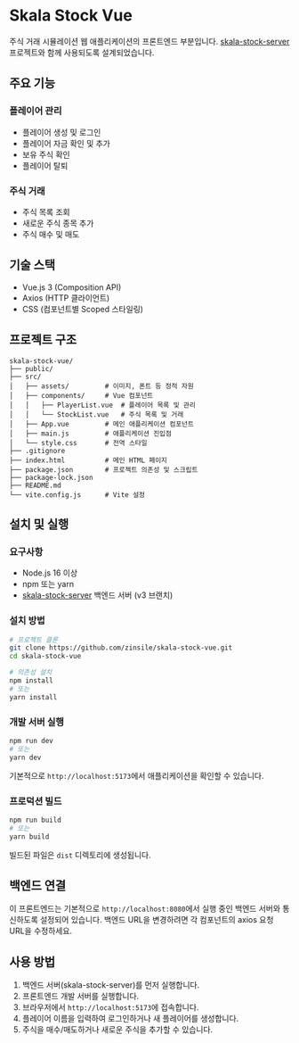 # Skala Stock Vue

주식 거래 시뮬레이션 웹 애플리케이션의 프론트엔드 부분입니다. [skala-stock-server](https://github.com/zinsile/skala-stock-server) 프로젝트와 함께 사용되도록 설계되었습니다.

## 주요 기능

### 플레이어 관리
- 플레이어 생성 및 로그인
- 플레이어 자금 확인 및 추가
- 보유 주식 확인
- 플레이어 탈퇴

### 주식 거래
- 주식 목록 조회
- 새로운 주식 종목 추가
- 주식 매수 및 매도

## 기술 스택

- Vue.js 3 (Composition API)
- Axios (HTTP 클라이언트)
- CSS (컴포넌트별 Scoped 스타일링)

## 프로젝트 구조

```
skala-stock-vue/
├── public/
├── src/
│   ├── assets/         # 이미지, 폰트 등 정적 자원
│   ├── components/     # Vue 컴포넌트
│   │   ├── PlayerList.vue  # 플레이어 목록 및 관리
│   │   └── StockList.vue   # 주식 목록 및 거래
│   ├── App.vue         # 메인 애플리케이션 컴포넌트
│   ├── main.js         # 애플리케이션 진입점
│   └── style.css       # 전역 스타일
├── .gitignore
├── index.html          # 메인 HTML 페이지
├── package.json        # 프로젝트 의존성 및 스크립트
├── package-lock.json
├── README.md
└── vite.config.js      # Vite 설정
```

## 설치 및 실행

### 요구사항
- Node.js 16 이상
- npm 또는 yarn
- [skala-stock-server](https://github.com/zinsile/skala-stock-server) 백엔드 서버 (v3 브랜치)

### 설치 방법

```bash
# 프로젝트 클론
git clone https://github.com/zinsile/skala-stock-vue.git
cd skala-stock-vue

# 의존성 설치
npm install
# 또는
yarn install
```

### 개발 서버 실행

```bash
npm run dev
# 또는
yarn dev
```

기본적으로 `http://localhost:5173`에서 애플리케이션을 확인할 수 있습니다.

### 프로덕션 빌드

```bash
npm run build
# 또는
yarn build
```

빌드된 파일은 `dist` 디렉토리에 생성됩니다.

## 백엔드 연결

이 프론트엔드는 기본적으로 `http://localhost:8080`에서 실행 중인 백엔드 서버와 통신하도록 설정되어 있습니다. 백엔드 URL을 변경하려면 각 컴포넌트의 axios 요청 URL을 수정하세요.

## 사용 방법

1. 백엔드 서버(skala-stock-server)를 먼저 실행합니다.
2. 프론트엔드 개발 서버를 실행합니다.
3. 브라우저에서 `http://localhost:5173`에 접속합니다.
4. 플레이어 이름을 입력하여 로그인하거나 새 플레이어를 생성합니다.
5. 주식을 매수/매도하거나 새로운 주식을 추가할 수 있습니다.